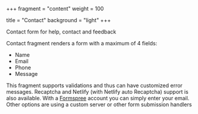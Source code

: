 +++
fragment = "content"
weight = 100

title = "Contact"
background = "light"
+++

Contact form for help, contact and feedback

<!--more-->

Contact fragment renders a form with a maximum of 4 fields:

- Name
- Email
- Phone
- Message

This fragment supports validations and thus can have customized error messages.
Recaptcha and Netlify (with Netlify auto Recaptcha) support is also available.
With a [Formspree](https://formspree.io) account you can simply enter your
email. Other options are using a custom server or other form submission handlers
